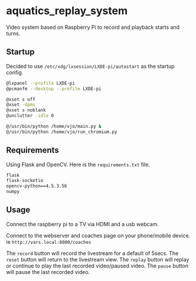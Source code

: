 # aquatics_replay_system

Video system based on Raspberry Pi to record and playback starts and turns.

## Startup

Decided to use `/etc/xdg/lxsession/LXDE-pi/autostart` as the startup config.

```bash
@lxpanel --profile LXDE-pi
@pcmanfm --desktop --profile LXDE-pi

@xset s off
@xset -dpms
@xset s noblank
@unclutter -idle 0

@/usr/bin/python /home/vjo/main.py &
@/usr/bin/python /home/vjo/run_chromium.py
```

## Requirements

Using Flask and OpenCV. Here is the `requirements.txt` file.

```bash
flask
flask-socketio
opencv-python==4.5.3.56
numpy
```

## Usage

Connect the raspberry pi to a TV via HDMI and a usb webcam.

Connect to the webserver and coaches page on your phone/mobile device. ie `http://vars.local:8000/coaches`

The `record` button will record the livestream for a default of 5secs.
The `reset` button will return to the livestream view.
The `replay` button will replay or continue to play the last recorded video/paused video.
The `pause` button will pause the last recorded video.
